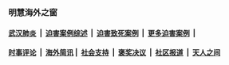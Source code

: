 
### 明慧海外之窗

####  [武汉肺炎](indexes/365.md?t=04260701) &nbsp;|&nbsp;  [迫害案例综述](indexes/328.md?t=04260701) &nbsp;|&nbsp; [迫害致死案例](indexes/277.md?t=04260701)  &nbsp;|&nbsp; [更多迫害案例](indexes/81.md?t=04260701)  &nbsp;|&nbsp; 
####  [时事评论](indexes/19.md?t=04260701) &nbsp;|&nbsp; [海外简讯](indexes/245.md?t=04260701)&nbsp;|&nbsp;  [社会支持](indexes/140.md?t=04260701) &nbsp;|&nbsp; [褒奖决议](indexes/282.md?t=04260701) &nbsp;|&nbsp; [社区报道](indexes/91.md?t=04260701)  &nbsp;|&nbsp; [天人之间](indexes/78.md?t=04260701) 

